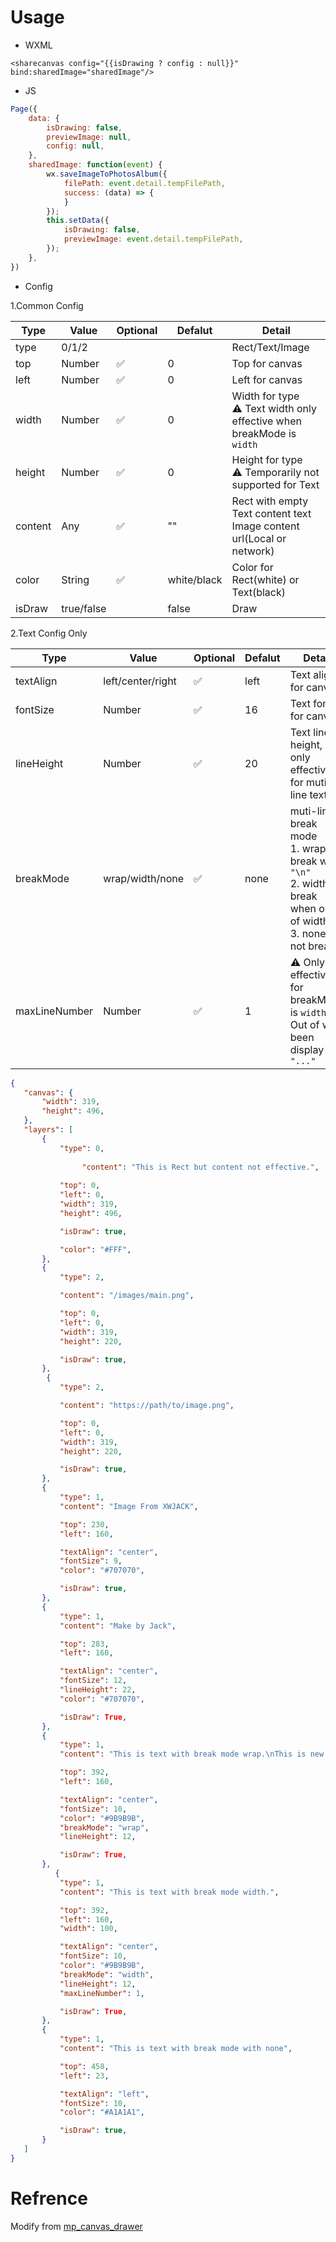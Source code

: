 # Usage

- WXML
```wxml
<sharecanvas config="{{isDrawing ? config : null}}" bind:sharedImage="sharedImage"/>
```

- JS

```js
Page({
    data: {
        isDrawing: false,
        previewImage: null,
        config: null,
    },
    sharedImage: function(event) {
        wx.saveImageToPhotosAlbum({
            filePath: event.detail.tempFilePath,
            success: (data) => {
            }
        });
        this.setData({
            isDrawing: false,
            previewImage: event.detail.tempFilePath,
        });
    },
})
```

- Config

1.Common Config

| Type | Value | Optional | Defalut | Detail |
| ---- | ----- | -------- | ------- | ------ |
| type | 0/1/2 | | | Rect/Text/Image |
| top | Number | ✅ | 0 | Top for canvas |
| left | Number | ✅ | 0 | Left for canvas |
| width | Number | ✅ | 0 | Width for type <br/> ⚠️ Text width only effective when breakMode is `width` |
| height | Number | ✅ | 0 | Height for type <br/> ⚠️ Temporarily not supported for Text |
| content | Any | ✅ | "" | Rect with empty <br/> Text content text <br/> Image content url(Local or network) |
| color | String | ✅ | white/black | Color for Rect(white) or Text(black) |
| isDraw | true/false | | false | Draw |

2.Text Config Only

| Type | Value | Optional | Defalut | Detail |
| ---- | ----- | -------- | ------- | ------ |
| textAlign | left/center/right | ✅ | left | Text align for canvas |
| fontSize | Number | ✅ | 16 | Text font for canvas |
| lineHeight | Number | ✅ | 20 | Text line height, only effective for muti-line text. |
| breakMode | wrap/width/none | ✅ | none | muti-line break mode <br/> 1. wrap: break with `"\n"` <br/> 2. width: break when out of width <br/> 3. none: not break |
| maxLineNumber | Number | ✅ | 1 | ⚠️ Only effective for breakMode is `width` <br/> Out of will been display to `"..."` |



```json
{
   "canvas": {
       "width": 319,
       "height": 496,
   },
   "layers": [
       {
           "type": 0,
           
				"content": "This is Rect but content not effective.",
				
           "top": 0,
           "left": 0,
           "width": 319,
           "height": 496,

           "isDraw": true,

           "color": "#FFF",
       },
       {
           "type": 2,

           "content": "/images/main.png",

           "top": 0,
           "left": 0,
           "width": 319,
           "height": 220,

           "isDraw": true,
       },
        {
           "type": 2,

           "content": "https://path/to/image.png",

           "top": 0,
           "left": 0,
           "width": 319,
           "height": 220,

           "isDraw": true,
       },
       {
           "type": 1,
           "content": "Image From XWJACK",

           "top": 230,
           "left": 160,

           "textAlign": "center",
           "fontSize": 9,
           "color": "#707070",

           "isDraw": true,
       },
       {
           "type": 1,
           "content": "Make by Jack",

           "top": 283,
           "left": 160,

           "textAlign": "center",
           "fontSize": 12,
           "lineHeight": 22,
           "color": "#707070",

           "isDraw": True,
       },
       {
           "type": 1,
           "content": "This is text with break mode wrap.\nThis is new line.",

           "top": 392,
           "left": 160,

           "textAlign": "center",
           "fontSize": 10,
           "color": "#9B9B9B",
           "breakMode": "wrap",
           "lineHeight": 12,

           "isDraw": True,
       },
    	  {
           "type": 1,
           "content": "This is text with break mode width.",

           "top": 392,
           "left": 160,
           "width": 100,

           "textAlign": "center",
           "fontSize": 10,
           "color": "#9B9B9B",
           "breakMode": "width",
           "lineHeight": 12,
           "maxLineNumber": 1,

           "isDraw": True,
       },
       {
           "type": 1,
           "content": "This is text with break mode with none",

           "top": 458,
           "left": 23,

           "textAlign": "left",
           "fontSize": 10,
           "color": "#A1A1A1",

           "isDraw": true,
       }
   ]
}
```

# Refrence

Modify from [mp_canvas_drawer](https://github.com/kuckboy1994/mp_canvas_drawer)


